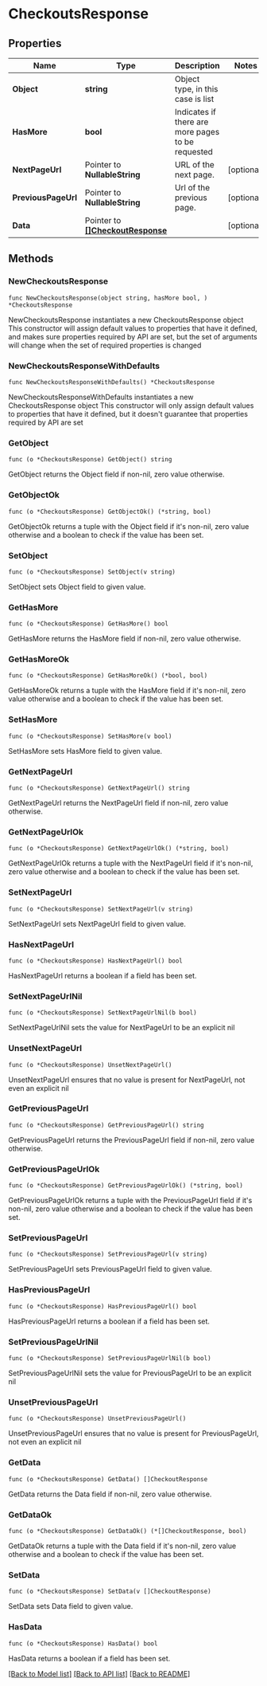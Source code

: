 # CheckoutsResponse

## Properties

Name | Type | Description | Notes
------------ | ------------- | ------------- | -------------
**Object** | **string** | Object type, in this case is list | 
**HasMore** | **bool** | Indicates if there are more pages to be requested | 
**NextPageUrl** | Pointer to **NullableString** | URL of the next page. | [optional] 
**PreviousPageUrl** | Pointer to **NullableString** | Url of the previous page. | [optional] 
**Data** | Pointer to [**[]CheckoutResponse**](CheckoutResponse.md) |  | [optional] 

## Methods

### NewCheckoutsResponse

`func NewCheckoutsResponse(object string, hasMore bool, ) *CheckoutsResponse`

NewCheckoutsResponse instantiates a new CheckoutsResponse object
This constructor will assign default values to properties that have it defined,
and makes sure properties required by API are set, but the set of arguments
will change when the set of required properties is changed

### NewCheckoutsResponseWithDefaults

`func NewCheckoutsResponseWithDefaults() *CheckoutsResponse`

NewCheckoutsResponseWithDefaults instantiates a new CheckoutsResponse object
This constructor will only assign default values to properties that have it defined,
but it doesn't guarantee that properties required by API are set

### GetObject

`func (o *CheckoutsResponse) GetObject() string`

GetObject returns the Object field if non-nil, zero value otherwise.

### GetObjectOk

`func (o *CheckoutsResponse) GetObjectOk() (*string, bool)`

GetObjectOk returns a tuple with the Object field if it's non-nil, zero value otherwise
and a boolean to check if the value has been set.

### SetObject

`func (o *CheckoutsResponse) SetObject(v string)`

SetObject sets Object field to given value.


### GetHasMore

`func (o *CheckoutsResponse) GetHasMore() bool`

GetHasMore returns the HasMore field if non-nil, zero value otherwise.

### GetHasMoreOk

`func (o *CheckoutsResponse) GetHasMoreOk() (*bool, bool)`

GetHasMoreOk returns a tuple with the HasMore field if it's non-nil, zero value otherwise
and a boolean to check if the value has been set.

### SetHasMore

`func (o *CheckoutsResponse) SetHasMore(v bool)`

SetHasMore sets HasMore field to given value.


### GetNextPageUrl

`func (o *CheckoutsResponse) GetNextPageUrl() string`

GetNextPageUrl returns the NextPageUrl field if non-nil, zero value otherwise.

### GetNextPageUrlOk

`func (o *CheckoutsResponse) GetNextPageUrlOk() (*string, bool)`

GetNextPageUrlOk returns a tuple with the NextPageUrl field if it's non-nil, zero value otherwise
and a boolean to check if the value has been set.

### SetNextPageUrl

`func (o *CheckoutsResponse) SetNextPageUrl(v string)`

SetNextPageUrl sets NextPageUrl field to given value.

### HasNextPageUrl

`func (o *CheckoutsResponse) HasNextPageUrl() bool`

HasNextPageUrl returns a boolean if a field has been set.

### SetNextPageUrlNil

`func (o *CheckoutsResponse) SetNextPageUrlNil(b bool)`

 SetNextPageUrlNil sets the value for NextPageUrl to be an explicit nil

### UnsetNextPageUrl
`func (o *CheckoutsResponse) UnsetNextPageUrl()`

UnsetNextPageUrl ensures that no value is present for NextPageUrl, not even an explicit nil
### GetPreviousPageUrl

`func (o *CheckoutsResponse) GetPreviousPageUrl() string`

GetPreviousPageUrl returns the PreviousPageUrl field if non-nil, zero value otherwise.

### GetPreviousPageUrlOk

`func (o *CheckoutsResponse) GetPreviousPageUrlOk() (*string, bool)`

GetPreviousPageUrlOk returns a tuple with the PreviousPageUrl field if it's non-nil, zero value otherwise
and a boolean to check if the value has been set.

### SetPreviousPageUrl

`func (o *CheckoutsResponse) SetPreviousPageUrl(v string)`

SetPreviousPageUrl sets PreviousPageUrl field to given value.

### HasPreviousPageUrl

`func (o *CheckoutsResponse) HasPreviousPageUrl() bool`

HasPreviousPageUrl returns a boolean if a field has been set.

### SetPreviousPageUrlNil

`func (o *CheckoutsResponse) SetPreviousPageUrlNil(b bool)`

 SetPreviousPageUrlNil sets the value for PreviousPageUrl to be an explicit nil

### UnsetPreviousPageUrl
`func (o *CheckoutsResponse) UnsetPreviousPageUrl()`

UnsetPreviousPageUrl ensures that no value is present for PreviousPageUrl, not even an explicit nil
### GetData

`func (o *CheckoutsResponse) GetData() []CheckoutResponse`

GetData returns the Data field if non-nil, zero value otherwise.

### GetDataOk

`func (o *CheckoutsResponse) GetDataOk() (*[]CheckoutResponse, bool)`

GetDataOk returns a tuple with the Data field if it's non-nil, zero value otherwise
and a boolean to check if the value has been set.

### SetData

`func (o *CheckoutsResponse) SetData(v []CheckoutResponse)`

SetData sets Data field to given value.

### HasData

`func (o *CheckoutsResponse) HasData() bool`

HasData returns a boolean if a field has been set.


[[Back to Model list]](../README.md#documentation-for-models) [[Back to API list]](../README.md#documentation-for-api-endpoints) [[Back to README]](../README.md)


